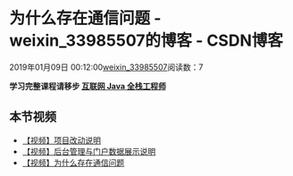 # 为什么存在通信问题 - weixin_33985507的博客 - CSDN博客
2019年01月09日 00:12:00[weixin_33985507](https://me.csdn.net/weixin_33985507)阅读数：7
> 
**学习完整课程请移步 [互联网 Java 全栈工程师](https://www.jianshu.com/nb/32876435?order_by=seq)**
## 本节视频
- [【视频】项目改动说明](https://www.bilibili.com/video/av25992351)
- [【视频】后台管理与门户数据展示说明](https://www.bilibili.com/video/av25992450)
- [【视频】为什么存在通信问题](https://www.bilibili.com/video/av25992502)
